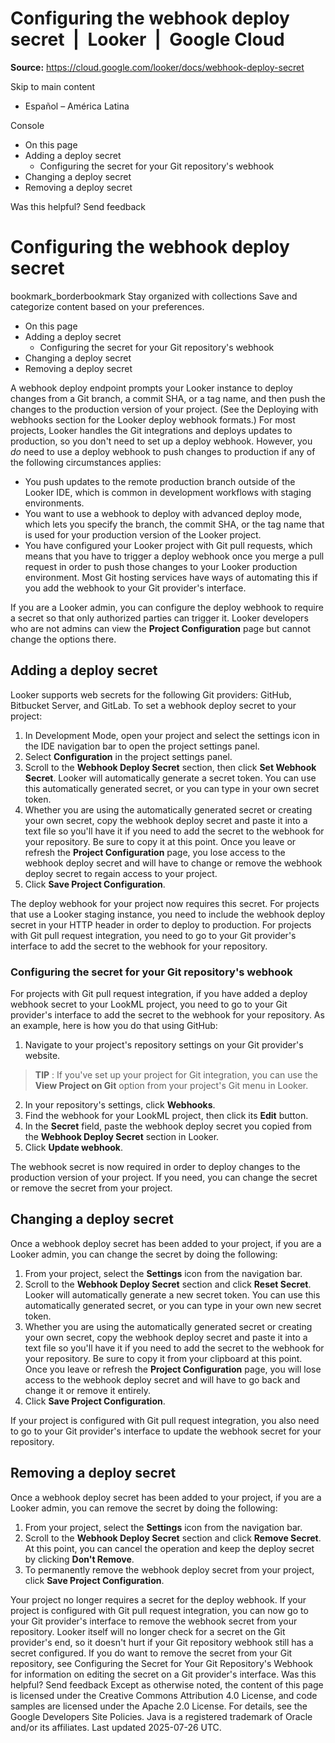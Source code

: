 # Configuring the webhook deploy secret  |  Looker  |  Google Cloud

**Source:** https://cloud.google.com/looker/docs/webhook-deploy-secret

Skip to main content 
  * Español – América Latina

Console 


  * On this page
  * Adding a deploy secret
    * Configuring the secret for your Git repository's webhook
  * Changing a deploy secret
  * Removing a deploy secret




Was this helpful?
Send feedback 
#  Configuring the webhook deploy secret
bookmark_borderbookmark Stay organized with collections  Save and categorize content based on your preferences.
  * On this page
  * Adding a deploy secret
    * Configuring the secret for your Git repository's webhook
  * Changing a deploy secret
  * Removing a deploy secret


A webhook deploy endpoint prompts your Looker instance to deploy changes from a Git branch, a commit SHA, or a tag name, and then push the changes to the production version of your project. (See the Deploying with webhooks section for the Looker deploy webhook formats.) For most projects, Looker handles the Git integrations and deploys updates to production, so you don't need to set up a deploy webhook.
However, you _do_ need to use a deploy webhook to push changes to production if any of the following circumstances applies:
  * You push updates to the remote production branch outside of the Looker IDE, which is common in development workflows with staging environments.
  * You want to use a webhook to deploy with advanced deploy mode, which lets you specify the branch, the commit SHA, or the tag name that is used for your production version of the Looker project.
  * You have configured your Looker project with Git pull requests, which means that you have to trigger a deploy webhook once you merge a pull request in order to push those changes to your Looker production environment. Most Git hosting services have ways of automating this if you add the webhook to your Git provider's interface.


If you are a Looker admin, you can configure the deploy webhook to require a secret so that only authorized parties can trigger it. Looker developers who are not admins can view the **Project Configuration** page but cannot change the options there.
## Adding a deploy secret
Looker supports web secrets for the following Git providers: GitHub, Bitbucket Server, and GitLab.
To set a webhook deploy secret to your project:
  1. In Development Mode, open your project and select the settings icon in the IDE navigation bar to open the project settings panel.
  2. Select **Configuration** in the project settings panel.
  3. Scroll to the **Webhook Deploy Secret** section, then click **Set Webhook Secret**. Looker will automatically generate a secret token. You can use this automatically generated secret, or you can type in your own secret token.
  4. Whether you are using the automatically generated secret or creating your own secret, copy the webhook deploy secret and paste it into a text file so you'll have it if you need to add the secret to the webhook for your repository. Be sure to copy it at this point. Once you leave or refresh the **Project Configuration** page, you lose access to the webhook deploy secret and will have to change or remove the webhook deploy secret to regain access to your project.
  5. Click **Save Project Configuration**.


The deploy webhook for your project now requires this secret. For projects that use a Looker staging instance, you need to include the webhook deploy secret in your HTTP header in order to deploy to production. For projects with Git pull request integration, you need to go to your Git provider's interface to add the secret to the webhook for your repository.
### Configuring the secret for your Git repository's webhook
For projects with Git pull request integration, if you have added a deploy webhook secret to your LookML project, you need to go to your Git provider's interface to add the secret to the webhook for your repository. As an example, here is how you do that using GitHub:
  1. Navigate to your project's repository settings on your Git provider's website.
> **TIP** : If you've set up your project for Git integration, you can use the **View Project on Git** option from your project's Git menu in Looker.
  2. In your repository's settings, click **Webhooks**.
  3. Find the webhook for your LookML project, then click its **Edit** button.
  4. In the **Secret** field, paste the webhook deploy secret you copied from the **Webhook Deploy Secret** section in Looker.
  5. Click **Update webhook**.


The webhook secret is now required in order to deploy changes to the production version of your project. If you need, you can change the secret or remove the secret from your project.
## Changing a deploy secret
Once a webhook deploy secret has been added to your project, if you are a Looker admin, you can change the secret by doing the following:
  1. From your project, select the **Settings** icon from the navigation bar.
  2. Scroll to the **Webhook Deploy Secret** section and click **Reset Secret**. Looker will automatically generate a new secret token. You can use this automatically generated secret, or you can type in your own new secret token.
  3. Whether you are using the automatically generated secret or creating your own secret, copy the webhook deploy secret and paste it into a text file so you'll have it if you need to add the secret to the webhook for your repository. Be sure to copy it from your clipboard at this point. Once you leave or refresh the **Project Configuration** page, you will lose access to the webhook deploy secret and will have to go back and change it or remove it entirely.
  4. Click **Save Project Configuration**.


If your project is configured with Git pull request integration, you also need to go to your Git provider's interface to update the webhook secret for your repository.
## Removing a deploy secret
Once a webhook deploy secret has been added to your project, if you are a Looker admin, you can remove the secret by doing the following:
  1. From your project, select the **Settings** icon from the navigation bar.
  2. Scroll to the **Webhook Deploy Secret** section and click **Remove Secret**. At this point, you can cancel the operation and keep the deploy secret by clicking **Don't Remove**.
  3. To permanently remove the webhook deploy secret from your project, click **Save Project Configuration**.


Your project no longer requires a secret for the deploy webhook. If your project is configured with Git pull request integration, you can now go to your Git provider's interface to remove the webhook secret from your repository. Looker itself will no longer check for a secret on the Git provider's end, so it doesn't hurt if your Git repository webhook still has a secret configured. If you do want to remove the secret from your Git repository, see Configuring the Secret for Your Git Repository's Webhook for information on editing the secret on a Git provider's interface.
Was this helpful?
Send feedback 
Except as otherwise noted, the content of this page is licensed under the Creative Commons Attribution 4.0 License, and code samples are licensed under the Apache 2.0 License. For details, see the Google Developers Site Policies. Java is a registered trademark of Oracle and/or its affiliates.
Last updated 2025-07-26 UTC.


